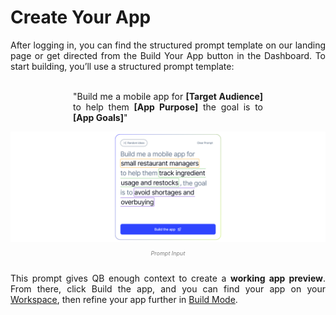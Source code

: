 # <strong>Create Your App</strong>
<div align="justify">
After logging in, you can find the structured prompt template on our landing page or get directed from the Build Your App button in the Dashboard. To start building, you’ll use a structured prompt template:
<br>
<br>
<p style="margin-left: 100px; margin-right: 100px;">"Build me a mobile app for <strong>[Target Audience]</strong> to help them <strong>[App Purpose]</strong> the goal is to <strong>[App Goals]</strong>"</p>
</div>

<div align="center">
<img src="assets/features/prompt_editor.png" alt="Input Prompt" width="700">
</div>
<div align="center"><p style="color: grey; font-size: 9px;"><em>Prompt Input</em></p></div>
<br>
<div align="justify">
This prompt gives QB enough context to create a <strong>working app preview</strong>. From there, click Build the app, and you can find your app on your <a href="">Workspace</a>, then refine your app further in <a href="">Build Mode</a>.
</div>
